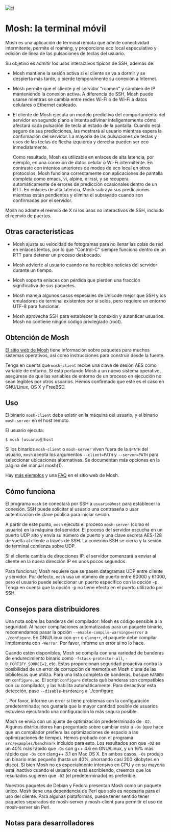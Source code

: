 
[![ci](https://github.com/mobile-shell/mosh/actions/workflows/ci.yml/badge.svg)](https://github.com/mobile-shell/mosh/actions/workflows/ci.yml)

Mosh: la terminal móvil
=======================

Mosh es una aplicación de terminal remota que admite conectividad intermitente, permite el roaming, y proporciona eco local especulativo y edición de línea de las pulsaciones de teclas del usuario.

Su objetivo es admitir los usos interactivos típicos de SSH, además de:

   * Mosh mantiene la sesión activa si el cliente se va a dormir y
     se despierta más tarde, o pierde temporalmente su conexión a Internet.

   * Mosh permite que el cliente y el servidor "roamen" y cambien de IP
     manteniendo la conexión activa. A diferencia de SSH, Mosh
     puede usarse mientras se cambia entre redes Wi-Fi o de Wi-Fi
     a datos celulares o Ethernet cableado.

   * El cliente de Mosh ejecuta un modelo predictivo del comportamiento
     del servidor en segundo plano e intenta adivinar inteligentemente
     cómo afectará cada pulsación de tecla al estado de la pantalla.
     Cuando está seguro de sus predicciones, las mostrará al usuario
     mientras espera la confirmación del servidor. La mayoría de las
     pulsaciones de teclas y usos de las teclas de flecha izquierda
     y derecha pueden ser eco inmediatamente.

     Como resultado, Mosh es utilizable en enlaces de alta latencia,
     por ejemplo, en una conexión de datos celular o Wi-Fi intermitente.
     En contraste con intentos anteriores de modos de eco local en
     otros protocolos, Mosh funciona correctamente con aplicaciones
     de pantalla completa como emacs, vi, alpine, e irssi, y se
     recupera automáticamente de errores de predicción ocasionales
     dentro de un RTT. En enlaces de alta latencia, Mosh subraya
     sus predicciones mientras están pendientes y elimina el subrayado
     cuando son confirmadas por el servidor.

Mosh no admite el reenvío de X ni los usos no interactivos de SSH,
incluido el reenvío de puertos.

Otras características
--------------

   * Mosh ajusta su velocidad de fotogramas para no llenar las colas
     de red en enlaces lentos, por lo que "Control-C" siempre funciona
     dentro de un RTT para detener un proceso desbocado.

   * Mosh advierte al usuario cuando no ha recibido noticias del servidor
     durante un tiempo.

   * Mosh soporta enlaces con pérdida que pierden una fracción
     significativa de sus paquetes.

   * Mosh maneja algunos casos especiales de Unicode mejor que SSH
     y los emuladores de terminal existentes por sí solos, pero
     requiere un entorno UTF-8 para funcionar.

   * Mosh aprovecha SSH para establecer la conexión y autenticar
     usuarios. Mosh no contiene ningún código privilegiado (root).

Obtención de Mosh
------------

  [El sitio web de Mosh](https://mosh.org/#getting) tiene información sobre
  paquetes para muchos sistemas operativos, así como instrucciones para construir
  desde la fuente.

  Tenga en cuenta que `mosh-client` recibe una clave de sesión AES como
  variable de entorno. Si está portando Mosh a un nuevo sistema operativo,
  asegúrese de que las variables de entorno de un proceso en ejecución no
  sean legibles por otros usuarios. Hemos confirmado que este es el caso en
  GNU/Linux, OS X y FreeBSD.

Uso
-----

  El binario `mosh-client` debe existir en la máquina del usuario, y el
  binario `mosh-server` en el host remoto.

  El usuario ejecuta:

    $ mosh [usuario@]host

  Si los binarios `mosh-client` o `mosh-server` viven fuera de la
  `$PATH` del usuario, `mosh` acepta los argumentos `--client=PATH` y
  `--server=PATH` para seleccionar ubicaciones alternativas. Se documentan
  más opciones en la página del manual mosh(1).

  Hay [más ejemplos](https://mosh.org/#usage) y una
  [FAQ](https://mosh.org/#faq) en el sitio web de Mosh.

Cómo funciona
------------

  El programa `mosh` se conectará por SSH a `usuario@host` para establecer
  la conexión. SSH puede solicitar al usuario una contraseña o usar
  autenticación de clave pública para iniciar sesión.

  A partir de este punto, `mosh` ejecuta el proceso `mosh-server` (como el
  usuario) en la máquina del servidor. El proceso del servidor escucha en
  un puerto UDP alto y envía su número de puerto y una clave secreta AES-128
  de vuelta al cliente a través de SSH. La conexión SSH se cierra y la
  sesión de terminal comienza sobre UDP.

  Si el cliente cambia de direcciones IP, el servidor comenzará a enviar
  al cliente en la nueva dirección IP en unos pocos segundos.

  Para funcionar, Mosh requiere que se pasen datagramas UDP entre cliente
  y servidor. Por defecto, `mosh` usa un número de puerto entre 60000 y
  61000, pero el usuario puede seleccionar un puerto específico con la opción
  -p. Tenga en cuenta que la opción -p no tiene efecto en el puerto utilizado
  por SSH.

Consejos para distribuidores
----------------------

Una nota sobre las banderas del compilador: Mosh es código sensible a la
seguridad. Al hacer compilaciones automatizadas para un paquete binario,
recomendamos pasar la opción `--enable-compile-warnings=error` a `./configure`.
En GNU/Linux con `g++` o `clang++`, el paquete debe compilar limpiamente con
`-Werror`. Por favor, informe un error si no lo hace.

Cuando estén disponibles, Mosh se compila con una variedad de banderas de
endurecimiento binario como `-fstack-protector-all`, `-D_FORTIFY_SOURCE=2`, etc.
Estos proporcionan seguridad proactiva contra la posibilidad de un error de
corrupción de memoria en Mosh o una de las bibliotecas que utiliza. Para una
lista completa de banderas, busque `HARDEN` en `configure.ac`. El script
`configure` detecta qué banderas son compatibles con su compilador, y las
habilita automáticamente. Para desactivar esta detección, pase
`--disable-hardening` a `./configure

`. Por favor, informe un error si tiene
problemas con la configuración predeterminada; nos gustaría que la mayor
cantidad posible de usuarios estuviera ejecutando una configuración lo más
segura posible.

Mosh se envía con un ajuste de optimización predeterminado de `-O2`. Algunos
distribuidores han preguntado sobre cambiar esto a `-Os` (que hace que un
compilador prefiera las optimizaciones de espacio a las optimizaciones de
tiempo). Hemos probado con el programa `src/examples/benchmark` incluido para
esto. Los resultados son que `-O2` es un 40% más rápido que `-Os` con g++ 4.6
en GNU/Linux, y un 16% más rápido que `-Os` con clang++ 3.1 en Mac OS X. En
ambos casos, `-Os` produjo un binario más pequeño (hasta un 40%, ahorrando
casi 200 kilobytes en disco). Si bien Mosh no es especialmente intensivo en
CPU y en su mayoría está inactivo cuando el usuario no está escribiendo,
creemos que los resultados sugieren que `-O2` (el predeterminado) es
preferible.

Nuestros paquetes de Debian y Fedora presentan Mosh como un paquete único.
Mosh tiene una dependencia de Perl que solo es necesaria para el uso del
cliente. Para algunas plataformas, puede tener sentido tener paquetes
separados de mosh-server y mosh-client para permitir el uso de mosh-server
sin Perl.

Notas para desarrolladores
--------------------------
